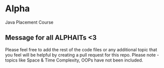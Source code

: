 # Alpha
Java Placement Course

## Message for all ALPHAITs <3
Please feel free to add the rest of the code files or any additional topic that you feel will be helpful by creating a pull request for this repo.  Please note - topics like Space & Time Complexity, OOPs have not been included.
